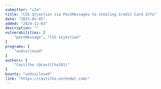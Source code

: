 ```yaml
---
submitter: "c2a"
title: "CSS Injection via PostMessages to stealing Credit Card Info"
date: "2023-05-05"
added: "2024-11-03"
description: ""
vulnerabilities: [
    "postMessage", "CSS injection"
]
programs: [
    "undisclosed"
]
authors: [
    "Castilho (@castilho101)"
]
bounty: "undisclosed"
link: "https://castilho.onrender.com/"
---
```




